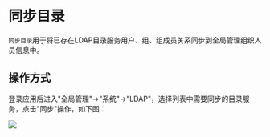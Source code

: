 同步目录
===

`同步目录`用于将已存在LDAP目录服务用户、组、组成员关系同步到全局管理组织人员信息中。

## 操作方式

登录应用后进入"全局管理"->"系统"->"LDAP"，选择列表中需要同步的目录服务，点击"同步"操作，如下图：

![](https://bj-c1-prod-files.xcan.cloud/storage/pubapi/v1/file/ldap-sync.png?fid=207887590483820818&fpt=xhwDjPEwcTbvEaWbhxuO29v6Ag6YJZveB7LSnJA0)

